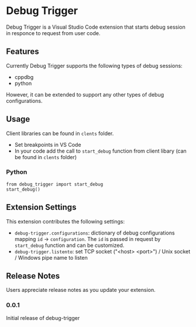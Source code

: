 # Debug Trigger

Debug Trigger is a Visual Studio Code extension that starts debug session in responce to request from user code.
## Features

Currently Debug Trigger supports the following types of debug sessions:
* cppdbg
* python

However, it can be extended to support any other types of debug configurations.

## Usage
Client libraries can be found in `clents` folder. 
* Set breakpoints in VS Code
* In your code add the call to `start_debug` function from client libary (can be found in `clents` folder) 
### Python
    from debug_trigger import start_debug
    start_debug()

## Extension Settings

This extension contributes the following settings:

* `debug-trigger.configurations`: dictionary of debug configurations mapping `id` -> `configuration`. The `id` is passed in request by `start_debug` function and can be customized.
* `debug-trigger.listento`: set TCP socket ("\<host\> \<port\>") / Unix socket / Windows pipe name to listen

## Release Notes

Users appreciate release notes as you update your extension.

### 0.0.1

Initial release of debug-trigger

